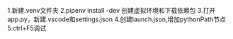 1.新建.venv文件夹
2.pipenv install -dev 创建虚拟环境和下载依赖包
3.打开app.py，新建.vscode和settings.json
4.创建launch.json,增加pythonPath节点
5.ctrl+F5调试
